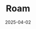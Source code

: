 ---  
layout: startup_page  
title: "Roam"  
id: "withroam.com"  
permalink: "/roamwithroam.com04022025/"  
website: "http://withroam.com"  
funding_round: "Series A"  
funding_amount: "$11.5M"  
investors: "Khosla Ventures, Founders Fund"  
about: "Roam is a real estate technology startup facilitating the sale of homes with assumable mortgages. It connects buyers with homes offering lower interest rates than currently available, allowing them to save significantly on monthly payments. The platform streamlines the often-complex process of assuming a mortgage, making it more accessible and efficient for both buyers and sellers."  
markets: "Real Estate"  
hq: "Wilmington, Delaware, United States"  
founded_year: "2023"  
linkedin: "https://www.linkedin.com/company/livewithroam"  
twitter: "https://twitter.com/movewithroam"  
instagram: ""  
facebook: "https://www.facebook.com/movewithroam"  
crunchbase: ""  
pitchbook: "https://pitchbook.com/profiles/company/535022-83"  

date_display: "02-Apr-2025"  
date: "2025-04-02"

# SEO Optimization  
meta_title: "Roam - Series A Funding ($11.5M)"  
meta_description: "Roam, Roam is a real estate technology startup facilitating the sale of homes with assumable mortgages. It connects buyers with homes offering lower interes..."  
meta_keywords: "Roam, Real Estate, Series A funding"  
canonical_url: "https://startup.projectstartups.com/roamwithroam.com04022025/"  
---
